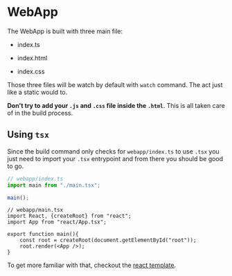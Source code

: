 # WebApp

The WebApp is built with three main file:

- index.ts

- index.html

- index.css

Those three files will be watch by default with `watch` command. The act just like a static would to. 

**Don't try to add your `.js` and `.css` file inside the `.html`**. This is all taken care of in the build process.

## Using `tsx`

Since the build command only checks for `webapp/index.ts` to use `.tsx` you just need to import your `.tsx` entrypoint and from there you should be good to go.

```ts
// webapp/index.ts
import main from "./main.tsx";

main();
```

```tsx
// webapp/main.tsx
import React, {createRoot} from "react";
import App from "react/App.tsx";

export function main(){
    const root = createRoot(document.getElementById("root"));
    root.render(<App />);
}
```

To get more familiar with that, checkout the [react template](https://github.com/cplepage/create-fullstacked/tree/main/templates/react/webapp).

